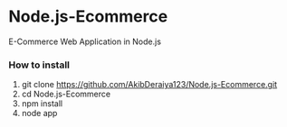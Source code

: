 # Node.js-Ecommerce
E-Commerce Web Application in Node.js

### How to install
1) git clone https://github.com/AkibDeraiya123/Node.js-Ecommerce.git
2) cd Node.js-Ecommerce
3) npm install
4) node app